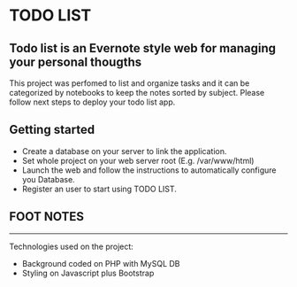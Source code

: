 # TODO LIST
Todo list is an Evernote style web for managing your personal thougths
---------------------------------------------------------------------

This project was perfomed to list and organize tasks and it can be categorized by notebooks to keep the notes sorted by subject.
Please follow next steps to deploy your todo list app.

## Getting started
- Create a database on your server to link the application.
- Set whole project on your web server root (E.g. /var/www/html)
- Launch the web and follow the instructions to automatically configure you Database.
- Register an user to start using TODO LIST.


## FOOT NOTES
**********
Technologies used on the project:
- Background coded on PHP with MySQL DB
- Styling on Javascript plus Bootstrap
